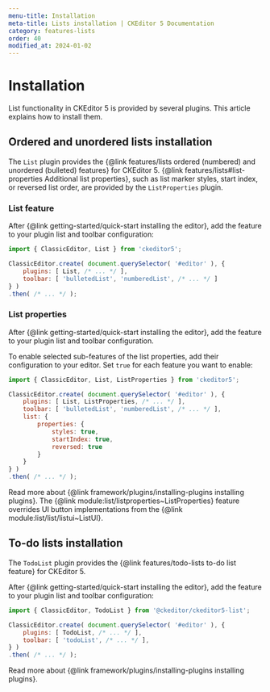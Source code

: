 ```yaml
---
menu-title: Installation
meta-title: Lists installation | CKEditor 5 Documentation
category: features-lists
order: 40
modified_at: 2024-01-02
---
```


# Installation

List functionality in CKEditor&nbsp;5 is provided by several plugins. This article explains how to install them.

## Ordered and unordered lists installation

The `List` plugin provides the {@link features/lists ordered (numbered) and unordered (bulleted) features} for CKEditor&nbsp;5. {@link features/lists#list-properties Additional list properties}, such as list marker styles, start index, or reversed list order, are provided by the `ListProperties` plugin.

### List feature

After {@link getting-started/quick-start installing the editor}, add the feature to your plugin list and toolbar configuration:

```js
import { ClassicEditor, List } from 'ckeditor5';

ClassicEditor.create( document.querySelector( '#editor' ), {
	plugins: [ List, /* ... */ ],
	toolbar: [ 'bulletedList', 'numberedList', /* ... */ ]
} )
.then( /* ... */ );
```

### List properties

After {@link getting-started/quick-start installing the editor}, add the feature to your plugin list and toolbar configuration.

To enable selected sub-features of the list properties, add their configuration to your editor. Set `true` for each feature you want to enable:

```js
import { ClassicEditor, List, ListProperties } from 'ckeditor5';

ClassicEditor.create( document.querySelector( '#editor' ), {
	plugins: [ List, ListProperties, /* ... */ ],
	toolbar: [ 'bulletedList', 'numberedList', /* ... */ ],
	list: {
		properties: {
			styles: true,
			startIndex: true,
			reversed: true
		}
	}
} )
.then( /* ... */ );
```

<info-box info>
	Read more about {@link framework/plugins/installing-plugins installing plugins}.
</info-box>

<info-box warning>
	The {@link module:list/listproperties~ListProperties} feature overrides UI button implementations from the {@link module:list/list/listui~ListUI}.
</info-box>

## To-do lists installation

The `TodoList` plugin provides the {@link features/todo-lists to-do list feature} for CKEditor&nbsp;5.

After {@link getting-started/quick-start installing the editor}, add the feature to your plugin list and toolbar configuration:

```js
import { ClassicEditor, TodoList } from '@ckeditor/ckeditor5-list';

ClassicEditor.create( document.querySelector( '#editor' ), {
	plugins: [ TodoList, /* ... */ ],
	toolbar: [ 'todoList', /* ... */ ],
} )
.then( /* ... */ );
```

<info-box info>
	Read more about {@link framework/plugins/installing-plugins installing plugins}.
</info-box>
